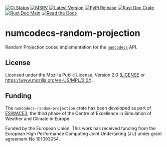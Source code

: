 [![CI Status]][workflow] [![MSRV]][repo] [![Latest Version]][crates.io] [![PyPi Release]][pypi] [![Rust Doc Crate]][docs.rs] [![Rust Doc Main]][docs] [![Read the Docs]][rtdocs]

[CI Status]: https://img.shields.io/github/actions/workflow/status/juntyr/numcodecs-rs/ci.yml?branch=main
[workflow]: https://github.com/juntyr/numcodecs-rs/actions/workflows/ci.yml?query=branch%3Amain

[MSRV]: https://img.shields.io/badge/MSRV-1.86.0-blue
[repo]: https://github.com/juntyr/numcodecs-rs

[Latest Version]: https://img.shields.io/crates/v/numcodecs-random-projection
[crates.io]: https://crates.io/crates/numcodecs-random-projection

[PyPi Release]: https://img.shields.io/pypi/v/numcodecs-wasm-random-projection.svg
[pypi]: https://pypi.python.org/pypi/numcodecs-wasm-random-projection

[Rust Doc Crate]: https://img.shields.io/docsrs/numcodecs-random-projection
[docs.rs]: https://docs.rs/numcodecs-random-projection/

[Rust Doc Main]: https://img.shields.io/badge/docs-main-blue
[docs]: https://juntyr.github.io/numcodecs-rs/numcodecs_random_projection

[Read the Docs]: https://img.shields.io/readthedocs/numcodecs-wasm?label=readthedocs
[rtdocs]: https://numcodecs-wasm.readthedocs.io/en/stable/api/numcodecs_wasm_random_projection/

# numcodecs-random-projection

Random Projection codec implementation for the [`numcodecs`] API.

[`numcodecs`]: https://docs.rs/numcodecs/0.2/numcodecs/

## License

Licensed under the Mozilla Public License, Version 2.0 ([LICENSE](LICENSE) or https://www.mozilla.org/en-US/MPL/2.0/).

## Funding

The `numcodecs-random-projection` crate has been developed as part of [ESiWACE3](https://www.esiwace.eu), the third phase of the Centre of Excellence in Simulation of Weather and Climate in Europe.

Funded by the European Union. This work has received funding from the European High Performance Computing Joint Undertaking (JU) under grant agreement No 101093054.
